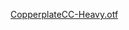 
[CopperplateCC-Heavy.otf](https://github.com/nibsbin/tonguetoquill-usaf-memo/raw/main/fonts/CopperplateCC/CopperplateCC-Heavy.otf)